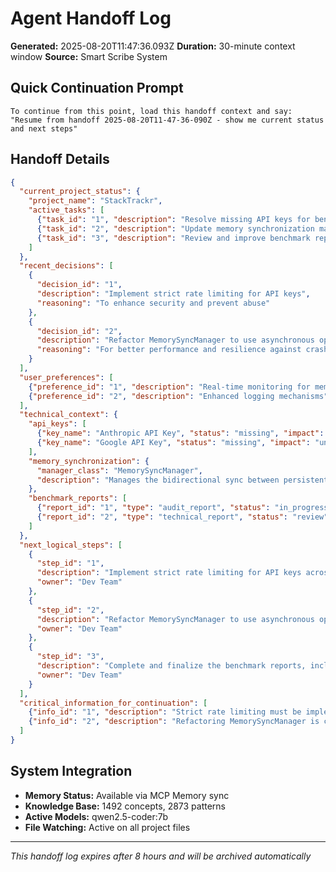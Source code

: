 # Agent Handoff Log

**Generated:** 2025-08-20T11:47:36.093Z
**Duration:** 30-minute context window
**Source:** Smart Scribe System

## Quick Continuation Prompt

```
To continue from this point, load this handoff context and say:
"Resume from handoff 2025-08-20T11-47-36-090Z - show me current status and next steps"
```

## Handoff Details

```json
{
  "current_project_status": {
    "project_name": "StackTrackr",
    "active_tasks": [
      {"task_id": "1", "description": "Resolve missing API keys for benchmarks", "status": "in_progress"},
      {"task_id": "2", "description": "Update memory synchronization manager", "status": "pending"},
      {"task_id": "3", "description": "Review and improve benchmark reports", "status": "review"}
    ]
  },
  "recent_decisions": [
    {
      "decision_id": "1",
      "description": "Implement strict rate limiting for API keys",
      "reasoning": "To enhance security and prevent abuse"
    },
    {
      "decision_id": "2",
      "description": "Refactor MemorySyncManager to use asynchronous operations",
      "reasoning": "For better performance and resilience against crashes"
    }
  ],
  "user_preferences": [
    {"preference_id": "1", "description": "Real-time monitoring for memory systems", "notes": "High priority"},
    {"preference_id": "2", "description": "Enhanced logging mechanisms", "notes": "Improve for debugging and performance optimization"}
  ],
  "technical_context": {
    "api_keys": [
      {"key_name": "Anthropic API Key", "status": "missing", "impact": "performance/functionality issues"},
      {"key_name": "Google API Key", "status": "missing", "impact": "unauthorized access or failed requests"}
    ],
    "memory_synchronization": {
      "manager_class": "MemorySyncManager",
      "description": "Manages the bidirectional sync between persistent JSON and MCP Memory, ensuring data resilience"
    },
    "benchmark_reports": [
      {"report_id": "1", "type": "audit_report", "status": "in_progress"},
      {"report_id": "2", "type": "technical_report", "status": "review"}
    ]
  },
  "next_logical_steps": [
    {
      "step_id": "1",
      "description": "Implement strict rate limiting for API keys across the system",
      "owner": "Dev Team"
    },
    {
      "step_id": "2",
      "description": "Refactor MemorySyncManager to use asynchronous operations",
      "owner": "Dev Team"
    },
    {
      "step_id": "3",
      "description": "Complete and finalize the benchmark reports, including recommendations for improvement",
      "owner": "Dev Team"
    }
  ],
  "critical_information_for_continuation": [
    {"info_id": "1", "description": "Strict rate limiting must be implemented across all API keys to prevent abuse and enhance security"},
    {"info_id": "2", "description": "Refactoring MemorySyncManager is crucial for better performance and resilience against crashes"}
  ]
}
```

## System Integration

- **Memory Status:** Available via MCP Memory sync
- **Knowledge Base:** 1492 concepts, 2873 patterns
- **Active Models:** qwen2.5-coder:7b
- **File Watching:** Active on all project files

---
*This handoff log expires after 8 hours and will be archived automatically*
